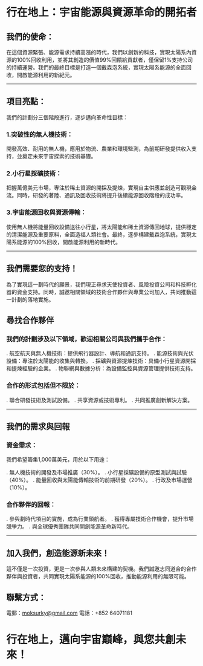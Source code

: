 # 行在地上：宇宙能源與資源革命的開拓者

## 我們的使命：

  在這個資源緊張、能源需求持續高漲的時代，我們以創新的科技，實現太陽系內資源的100%回收利用，並將其創造的價值99%回饋給貢獻者，僅保留1%支持公司的持續運營。我們的最終目標是打造一個戴森泡系統，實現太陽系能源的全面回收，開啟能源利用的新紀元。

---

## 項目亮點：

  我們的計劃分三個階段進行，逐步邁向革命性目標：

### 1.突破性的無人機技術：
  開發高效、耐用的無人機，應用於物流、農業和環境監測，為前期研發提供收入支持，並奠定未來宇宙探索的技術基礎。

### 2.小行星採礦技術：
  把握萬億美元市場，專注於稀土資源的開採及提煉，實現自主供應並創造可觀現金流。同時，研發的著陸、通訊及回收技術將提升後續能源回收階段的成功率。

### 3.宇宙能源回收與資源傳輸：
  使用無人機將能量回收設備送往小行星，將太陽能和稀土資源傳回地球，提供穩定的清潔能源及重要原料，全面造福人類社會。最終，逐步構建戴森泡系統，實現太陽系能源的100%回收，開啟能源利用的新時代。

--- 

## 我們需要您的支持！

  為了實現這一劃時代的願景，我們現正尋求天使投資者、風險投資公司和科技孵化器的資金支持。同時，誠邀相關領域的技術合作夥伴與專業公司加入，共同推動這一計劃的落地實施。

## 尋找合作夥伴

### 我們的計劃涉及以下領域，歡迎相關公司與我們攜手合作：

  . 航空航天與無人機技術：提供飛行器設計、導航和通訊支持。
  . 能源技術與光伏設備：專注於太陽能的收集與轉換。
  . 採礦與資源提煉技術：具備小行星資源開採和提煉經驗的企業。
  . 物聯網與數據分析：為設備監控與資源管理提供技術支持。

### 合作的形式包括但不限於：

  . 聯合研發技術及測試設備。
  . 共享資源或技術專利。
  . 共同推廣創新解決方案。

--- 

## 我們的需求與回報

### 資金需求：
  我們希望籌集1,000萬美元，用於以下用途：

  . 無人機技術的開發及市場推廣（30%）。
  . 小行星採礦設備的原型測試與試驗（40%）。
  . 能量回收與太陽能傳輸技術的前期研發（20%）。
  . 行政及市場運營（10%）。

### 合作夥伴的回報：

  . 參與劃時代項目的實施，成為行業領航者。
  . 獲得專屬技術合作機會，提升市場競爭力。
  . 與全球優秀團隊共同開創能源革命新時代。

--- 

## 加入我們，創造能源新未來！
  
  這不僅是一次投資，更是一次參與人類未來構建的契機。我們誠邀志同道合的合作夥伴與投資者，共同實現太陽系能源的100%回收，推動能源利用的無限可能。

## 聯繫方式：

電郵：moksurky@gmail.com
電話：+852 64071181

# 行在地上，邁向宇宙巔峰，與您共創未來！


